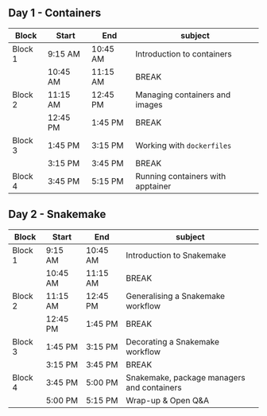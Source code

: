 ## Day 1 - Containers

| Block   	| Start    	| End      	| subject                                     	|
|---------	|----------	|----------	|---------------------------------------------	|
| Block 1 	| 9:15 AM  	| 10:45 AM 	| Introduction to containers                   	|
|         	| 10:45 AM 	| 11:15 AM 	| BREAK                                       	|
| Block 2 	| 11:15 AM 	| 12:45 PM 	| Managing containers and images              	|
|         	| 12:45 PM 	| 1:45 PM  	| BREAK                                       	|
| Block 3 	| 1:45 PM  	| 3:15 PM  	| Working with `dockerfiles`                  	|
|         	| 3:15 PM  	| 3:45 PM  	| BREAK                                       	|
| Block 4 	| 3:45 PM  	| 5:15 PM  	| Running containers with apptainer         	|

## Day 2 - Snakemake

| Block   	| Start    	| End      	| subject                                     	|
|---------	|----------	|----------	|---------------------------------------------	|
| Block 1 	| 9:15 AM  	| 10:45 AM 	| Introduction to Snakemake                   	|
|         	| 10:45 AM 	| 11:15 AM 	| BREAK                                       	|
| Block 2 	| 11:15 AM 	| 12:45 PM 	| Generalising a Snakemake workflow           	|
|         	| 12:45 PM 	| 1:45 PM  	| BREAK                                       	|
| Block 3 	| 1:45 PM  	| 3:15 PM  	| Decorating a Snakemake workflow             	|
|         	| 3:15 PM  	| 3:45 PM  	| BREAK                                       	|
| Block 4 	| 3:45 PM  	| 5:00 PM  	| Snakemake, package managers and containers  	|
|         	| 5:00 PM  	| 5:15 PM  	| Wrap-up & Open Q&A                          	|
